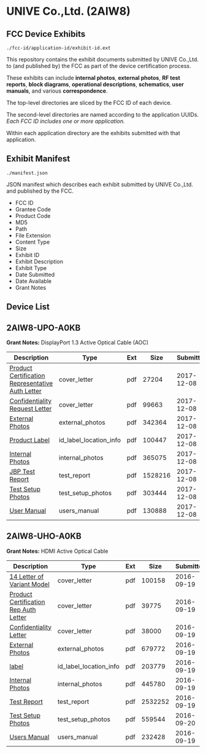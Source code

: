 # UNIVE Co.,Ltd. (2AIW8)
## FCC Device Exhibits

```
./fcc-id/application-id/exhibit-id.ext
```

This repository contains the exhibit documents submitted by UNIVE Co.,Ltd. to (and published by) the FCC as part of the device certification process.

These exhibits can include **internal photos**, **external photos**, **RF test reports**, **block diagrams**, **operational descriptions**, **schematics**, **user manuals**, and various **correspondence**.

The top-level directories are sliced by the FCC ID of each device.

The second-level directories are named according to the application UUIDs. *Each FCC ID includes one or more application.*

Within each application directory are the exhibits submitted with that application. 

## Exhibit Manifest

```
./manifest.json
```

JSON manifest which describes each exhibit submitted by UNIVE Co.,Ltd. and published by the FCC.

- FCC ID
- Grantee Code
- Product Code
- MD5
- Path
- File Extension
- Content Type
- Size
- Exhibit ID
- Exhibit Description
- Exhibit Type
- Date Submitted
- Date Available
- Grant Notes

## Device List
## 2AIW8-UPO-A0KB
**Grant Notes:** DisplayPort 1.3 Active Optical Cable (AOC)

| Description | Type | Ext | Size | Submitted | Available |
| ----------- | ---- | --- | ---- | --------- | --------- |
| [Product Certification Representative Auth Letter](2AIW8-UPO-A0KB/39704c2a93aed1739c9e9dfcfe929e6b/3668613.pdf) | cover_letter | pdf | 27204 | 2017-12-08 | 2017-12-08 |
| [Confidentiality Request Letter](2AIW8-UPO-A0KB/39704c2a93aed1739c9e9dfcfe929e6b/3668614.pdf) | cover_letter | pdf | 99663 | 2017-12-08 | 2017-12-08 |
| [External Photos](2AIW8-UPO-A0KB/39704c2a93aed1739c9e9dfcfe929e6b/3668620.pdf) | external_photos | pdf | 342364 | 2017-12-08 | 2017-12-08 |
| [Product Label](2AIW8-UPO-A0KB/39704c2a93aed1739c9e9dfcfe929e6b/3668622.pdf) | id_label_location_info | pdf | 100447 | 2017-12-08 | 2017-12-08 |
| [Internal Photos](2AIW8-UPO-A0KB/39704c2a93aed1739c9e9dfcfe929e6b/3668621.pdf) | internal_photos | pdf | 365075 | 2017-12-08 | 2017-12-08 |
| [JBP Test Report](2AIW8-UPO-A0KB/39704c2a93aed1739c9e9dfcfe929e6b/3668618.pdf) | test_report | pdf | 1528216 | 2017-12-08 | 2017-12-08 |
| [Test Setup Photos](2AIW8-UPO-A0KB/39704c2a93aed1739c9e9dfcfe929e6b/3668619.pdf) | test_setup_photos | pdf | 303444 | 2017-12-08 | 2017-12-08 |
| [User Manual](2AIW8-UPO-A0KB/39704c2a93aed1739c9e9dfcfe929e6b/3668623.pdf) | users_manual | pdf | 130888 | 2017-12-08 | 2017-12-08 |
## 2AIW8-UHO-A0KB
**Grant Notes:** HDMI Active Optical Cable

| Description | Type | Ext | Size | Submitted | Available |
| ----------- | ---- | --- | ---- | --------- | --------- |
| [14 Letter of Variant Model](2AIW8-UHO-A0KB/b163bbc2f183e205e6233dc0a033bf10/3138110.pdf) | cover_letter | pdf | 100158 | 2016-09-19 | 2016-09-20 |
| [Product Certification Rep Auth Letter](2AIW8-UHO-A0KB/b163bbc2f183e205e6233dc0a033bf10/3138111.pdf) | cover_letter | pdf | 39775 | 2016-09-19 | 2016-09-20 |
| [Confidentiality Letter](2AIW8-UHO-A0KB/b163bbc2f183e205e6233dc0a033bf10/3138112.pdf) | cover_letter | pdf | 38000 | 2016-09-19 | 2016-09-20 |
| [External Photos](2AIW8-UHO-A0KB/b163bbc2f183e205e6233dc0a033bf10/3138117.pdf) | external_photos | pdf | 679772 | 2016-09-19 | 2016-09-20 |
| [label](2AIW8-UHO-A0KB/b163bbc2f183e205e6233dc0a033bf10/3138119.pdf) | id_label_location_info | pdf | 203779 | 2016-09-19 | 2016-09-20 |
| [Internal Photos](2AIW8-UHO-A0KB/b163bbc2f183e205e6233dc0a033bf10/3138118.pdf) | internal_photos | pdf | 445780 | 2016-09-19 | 2016-09-20 |
| [Test Report](2AIW8-UHO-A0KB/b163bbc2f183e205e6233dc0a033bf10/3138116.pdf) | test_report | pdf | 2532252 | 2016-09-19 | 2016-09-20 |
| [Test Setup Photos](2AIW8-UHO-A0KB/b163bbc2f183e205e6233dc0a033bf10/3140212.pdf) | test_setup_photos | pdf | 559544 | 2016-09-20 | 2016-09-20 |
| [Users Manual](2AIW8-UHO-A0KB/b163bbc2f183e205e6233dc0a033bf10/3138120.pdf) | users_manual | pdf | 232428 | 2016-09-19 | 2016-09-20 |
